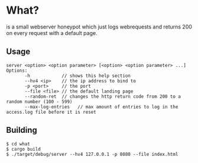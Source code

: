 # What?
is a small webserver honeypot which just logs webrequests and returns 200 on every request with a default page.

## Usage
```
server <option> <option parameter> [<option> <option parameter> ...]
Options:
       -h            // shows this help section
       --hv4 <ip>    // the ip address to bind to
       -p <port>     // the port
       --file <file> // the default landing page
       --random-ret  // changes the http return code from 200 to a random number (100 - 599)
       --max-log-entries   // max amount of entries to log in the access.log file before it is reset
```

## Building
```
$ cd what
$ cargo build
$ ./target/debug/server --hv4 127.0.0.1 -p 8080 --file index.html
```
